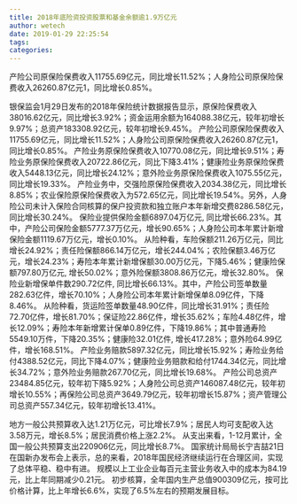 ```yaml
---
title: 2018年底险资投资股票和基金余额逾1.9万亿元
author: wetech
date: 2019-01-29 22:25:54
tags: 
categories: 
---
```

产险公司原保险保费收入11755.69亿元，同比增长11.52%；人身险公司原保险保费收入26260.87亿元1，同比增长0.85%。
<!-- more -->
银保监会1月29日发布的2018年保险统计数据报告显示，原保险保费收入38016.62亿元，同比增长3.92%；资金运用余额为164088.38亿元，较年初增长9.97%；总资产183308.92亿元，较年初增长9.45%。
产险公司原保险保费收入11755.69亿元，同比增长11.52%；人身险公司原保险保费收入26260.87亿元1，同比增长0.85%。
产险业务原保险保费收入10770.08亿元，同比增长9.51%；寿险业务原保险保费收入20722.86亿元，同比下降3.41%；健康险业务原保险保费收入5448.13亿元，同比增长24.12%；意外险业务原保险保费收入1075.55亿元，同比增长19.33%。
产险业务中，交强险原保险保费收入2034.38亿元，同比增长8.85%；农业保险原保险保费收入为572.65亿元，同比增长19.54%。另外，人身险公司未计入保险合同核算的保户投资款和独立账户本年新增交费8286.58亿元，同比增长30.24%。
保险业提供保险金额6897.04万亿元, 同比增长66.23%。其中，产险公司保险金额5777.37万亿元，增长90.65%；人身险公司本年累计新增保险金额1119.67万亿元，增长0.10%。
从险种看，车险保额211.26万亿元，同比增长24.92%；责任险保额866.14万亿元，增长244.04%；农险保额3.46万亿元，增长24.23%；寿险本年累计新增保额30.00万亿元，下降5.46%；健康险保额797.80万亿元, 增长50.02%；意外险保额3808.86万亿元，增长32.80%。
保险业新增保单件数290.72亿件, 同比增长66.13%。其中，产险公司签单数量282.63亿件，增长70.10%；人身险公司本年累计新增保单8.09亿件，下降8.46%。
从险种看，货运险签单数量48.90亿件，同比增长31.91%；责任险72.70亿件，增长81.70%；保证险22.86亿件，增长35.62%；车险4.48亿件，增长12.09%；寿险本年新增累计保单0.89亿件，下降19.86%；其中普通寿险5549.10万件，下降20.35%；健康险32.01亿件, 增长417.28%；意外险64.99亿件，增长168.51%。
产险业务赔款5897.32亿元，同比增长15.92%；寿险业务给付4388.52亿元，同比下降4.07%；健康险业务赔款和给付1744.34亿元，同比增长34.72%；意外险业务赔款267.70亿元，同比增长19.68%。
产险公司总资产23484.85亿元，较年初下降5.92%；人身险公司总资产146087.48亿元，较年初增长10.55%；再保险公司总资产3649.79亿元，较年初增长15.87%；资产管理公司总资产557.34亿元，较年初增长13.41%。
 
 
地方一般公共预算收入达1.21万亿元，可比增长7.9%；居民人均可支配收入达3.58万元，增长8.5%；居民消费价格上涨2.2%。
从支出来看，1-12月累计，全国一般公共预算支出220906亿元，同比增长8.7%。
国家统计局局长宁吉喆21日在国新办发布会上表示，总的来看，2018年国民经济继续运行在合理区间，实现了总体平稳、稳中有进。
规模以上工业企业每百元主营业务收入中的成本为84.19元，比上年同期减少0.21元。
初步核算，全年国内生产总值900309亿元，按可比价格计算，比上年增长6.6%，实现了6.5%左右的预期发展目标。
